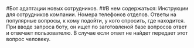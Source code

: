 #Бот адаптации новых сотрудников. 
##В нем содержаться:
  Инструкции для сотрудников компании.
  Номера телефонов отделов.
  Ответы на популярные вопросы, к кому подойти, у кого спросить, где находится.
При вводе запроса боту, он ищет по заготовленой базе вопросов ответ и отвечает пользователю. В случае если ответ не найдет передает этот вопрос человеку.
